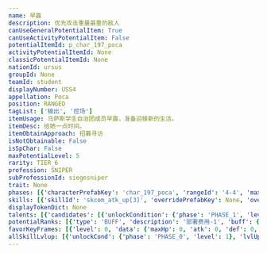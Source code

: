 ```yaml
---
name: 早露
description: 优先攻击重量最重的敌人
canUseGeneralPotentialItem: True
canUseActivityPotentialItem: False
potentialItemId: p_char_197_poca
activityPotentialItemId: None
classicPotentialItemId: None
nationId: ursus
groupId: None
teamId: student
displayNumber: USS4
appellation: Роса
position: RANGED
tagList: ['输出', '控场']
itemUsage: 乌萨斯学生自治团成员早露，准备迎接新的生活。
itemDesc: 给她一点时间。
itemObtainApproach: 招募寻访
isNotObtainable: False
isSpChar: False
maxPotentialLevel: 5
rarity: TIER_6
profession: SNIPER
subProfessionId: siegesniper
trait: None
phases: [{'characterPrefabKey': 'char_197_poca', 'rangeId': '4-4', 'maxLevel': 50, 'attributesKeyFrames': [{'level': 1, 'data': {'maxHp': 800, 'atk': 492, 'def': 60, 'magicResistance': 0.0, 'cost': 22, 'blockCnt': 1, 'moveSpeed': 1.0, 'attackSpeed': 100.0, 'baseAttackTime': 2.4, 'respawnTime': 70, 'hpRecoveryPerSec': 0.0, 'spRecoveryPerSec': 1.0, 'maxDeployCount': 1, 'maxDeckStackCnt': 0, 'tauntLevel': 0, 'massLevel': 0, 'baseForceLevel': 0, 'stunImmune': False, 'silenceImmune': False, 'sleepImmune': False, 'frozenImmune': False, 'levitateImmune': False}}, {'level': 50, 'data': {'maxHp': 1067, 'atk': 684, 'def': 80, 'magicResistance': 0.0, 'cost': 22, 'blockCnt': 1, 'moveSpeed': 1.0, 'attackSpeed': 100.0, 'baseAttackTime': 2.4, 'respawnTime': 70, 'hpRecoveryPerSec': 0.0, 'spRecoveryPerSec': 1.0, 'maxDeployCount': 1, 'maxDeckStackCnt': 0, 'tauntLevel': 0, 'massLevel': 0, 'baseForceLevel': 0, 'stunImmune': False, 'silenceImmune': False, 'sleepImmune': False, 'frozenImmune': False, 'levitateImmune': False}}], 'evolveCost': None}, {'characterPrefabKey': 'char_197_poca', 'rangeId': '4-3', 'maxLevel': 80, 'attributesKeyFrames': [{'level': 1, 'data': {'maxHp': 1067, 'atk': 684, 'def': 80, 'magicResistance': 0.0, 'cost': 24, 'blockCnt': 1, 'moveSpeed': 1.0, 'attackSpeed': 100.0, 'baseAttackTime': 2.4, 'respawnTime': 70, 'hpRecoveryPerSec': 0.0, 'spRecoveryPerSec': 1.0, 'maxDeployCount': 1, 'maxDeckStackCnt': 0, 'tauntLevel': 0, 'massLevel': 0, 'baseForceLevel': 0, 'stunImmune': False, 'silenceImmune': False, 'sleepImmune': False, 'frozenImmune': False, 'levitateImmune': False}}, {'level': 80, 'data': {'maxHp': 1351, 'atk': 856, 'def': 100, 'magicResistance': 0.0, 'cost': 24, 'blockCnt': 1, 'moveSpeed': 1.0, 'attackSpeed': 100.0, 'baseAttackTime': 2.4, 'respawnTime': 70, 'hpRecoveryPerSec': 0.0, 'spRecoveryPerSec': 1.0, 'maxDeployCount': 1, 'maxDeckStackCnt': 0, 'tauntLevel': 0, 'massLevel': 0, 'baseForceLevel': 0, 'stunImmune': False, 'silenceImmune': False, 'sleepImmune': False, 'frozenImmune': False, 'levitateImmune': False}}], 'evolveCost': [{'id': '3241', 'count': 5, 'type': 'MATERIAL'}, {'id': '30022', 'count': 8, 'type': 'MATERIAL'}, {'id': '30032', 'count': 5, 'type': 'MATERIAL'}]}, {'characterPrefabKey': 'char_197_poca', 'rangeId': '4-3', 'maxLevel': 90, 'attributesKeyFrames': [{'level': 1, 'data': {'maxHp': 1351, 'atk': 856, 'def': 100, 'magicResistance': 0.0, 'cost': 24, 'blockCnt': 1, 'moveSpeed': 1.0, 'attackSpeed': 100.0, 'baseAttackTime': 2.4, 'respawnTime': 70, 'hpRecoveryPerSec': 0.0, 'spRecoveryPerSec': 1.0, 'maxDeployCount': 1, 'maxDeckStackCnt': 0, 'tauntLevel': 0, 'massLevel': 0, 'baseForceLevel': 0, 'stunImmune': False, 'silenceImmune': False, 'sleepImmune': False, 'frozenImmune': False, 'levitateImmune': False}}, {'level': 90, 'data': {'maxHp': 1755, 'atk': 1032, 'def': 122, 'magicResistance': 0.0, 'cost': 24, 'blockCnt': 1, 'moveSpeed': 1.0, 'attackSpeed': 100.0, 'baseAttackTime': 2.4, 'respawnTime': 70, 'hpRecoveryPerSec': 0.0, 'spRecoveryPerSec': 1.0, 'maxDeployCount': 1, 'maxDeckStackCnt': 0, 'tauntLevel': 0, 'massLevel': 0, 'baseForceLevel': 0, 'stunImmune': False, 'silenceImmune': False, 'sleepImmune': False, 'frozenImmune': False, 'levitateImmune': False}}], 'evolveCost': [{'id': '3243', 'count': 4, 'type': 'MATERIAL'}, {'id': '30125', 'count': 4, 'type': 'MATERIAL'}, {'id': '30064', 'count': 6, 'type': 'MATERIAL'}]}]
skills: [{'skillId': 'skcom_atk_up[3]', 'overridePrefabKey': None, 'overrideTokenKey': None, 'levelUpCostCond': [{'unlockCond': {'phase': 'PHASE_2', 'level': 1}, 'lvlUpTime': 28800, 'levelUpCost': [{'id': '3303', 'count': 8, 'type': 'MATERIAL'}, {'id': '31014', 'count': 4, 'type': 'MATERIAL'}, {'id': '30013', 'count': 11, 'type': 'MATERIAL'}]}, {'unlockCond': {'phase': 'PHASE_2', 'level': 1}, 'lvlUpTime': 57600, 'levelUpCost': [{'id': '3303', 'count': 12, 'type': 'MATERIAL'}, {'id': '31024', 'count': 4, 'type': 'MATERIAL'}, {'id': '30104', 'count': 8, 'type': 'MATERIAL'}]}, {'unlockCond': {'phase': 'PHASE_2', 'level': 1}, 'lvlUpTime': 86400, 'levelUpCost': [{'id': '3303', 'count': 15, 'type': 'MATERIAL'}, {'id': '30115', 'count': 6, 'type': 'MATERIAL'}, {'id': '30084', 'count': 6, 'type': 'MATERIAL'}]}], 'unlockCond': {'phase': 'PHASE_0', 'level': 1}}, {'skillId': 'skchr_poca_2', 'overridePrefabKey': None, 'overrideTokenKey': None, 'levelUpCostCond': [{'unlockCond': {'phase': 'PHASE_2', 'level': 1}, 'lvlUpTime': 28800, 'levelUpCost': [{'id': '3303', 'count': 8, 'type': 'MATERIAL'}, {'id': '30044', 'count': 4, 'type': 'MATERIAL'}, {'id': '31023', 'count': 4, 'type': 'MATERIAL'}]}, {'unlockCond': {'phase': 'PHASE_2', 'level': 1}, 'lvlUpTime': 57600, 'levelUpCost': [{'id': '3303', 'count': 12, 'type': 'MATERIAL'}, {'id': '30054', 'count': 4, 'type': 'MATERIAL'}, {'id': '31014', 'count': 9, 'type': 'MATERIAL'}]}, {'unlockCond': {'phase': 'PHASE_2', 'level': 1}, 'lvlUpTime': 86400, 'levelUpCost': [{'id': '3303', 'count': 15, 'type': 'MATERIAL'}, {'id': '30135', 'count': 6, 'type': 'MATERIAL'}, {'id': '30064', 'count': 4, 'type': 'MATERIAL'}]}], 'unlockCond': {'phase': 'PHASE_1', 'level': 1}}, {'skillId': 'skchr_poca_3', 'overridePrefabKey': None, 'overrideTokenKey': None, 'levelUpCostCond': [{'unlockCond': {'phase': 'PHASE_2', 'level': 1}, 'lvlUpTime': 28800, 'levelUpCost': [{'id': '3303', 'count': 8, 'type': 'MATERIAL'}, {'id': '30064', 'count': 3, 'type': 'MATERIAL'}, {'id': '30043', 'count': 4, 'type': 'MATERIAL'}]}, {'unlockCond': {'phase': 'PHASE_2', 'level': 1}, 'lvlUpTime': 57600, 'levelUpCost': [{'id': '3303', 'count': 12, 'type': 'MATERIAL'}, {'id': '30074', 'count': 4, 'type': 'MATERIAL'}, {'id': '30054', 'count': 8, 'type': 'MATERIAL'}]}, {'unlockCond': {'phase': 'PHASE_2', 'level': 1}, 'lvlUpTime': 86400, 'levelUpCost': [{'id': '3303', 'count': 15, 'type': 'MATERIAL'}, {'id': '30125', 'count': 6, 'type': 'MATERIAL'}, {'id': '30104', 'count': 5, 'type': 'MATERIAL'}]}], 'unlockCond': {'phase': 'PHASE_2', 'level': 1}}]
displayTokenDict: None
talents: [{'candidates': [{'unlockCondition': {'phase': 'PHASE_1', 'level': 1}, 'requiredPotentialRank': 0, 'prefabKey': '1', 'name': '深入骨髓', 'description': '攻击重量较重（重量等级大于等于3）的敌人时，无视其防御力的40%', 'rangeId': None, 'blackboard': [{'key': 'value', 'value': 3.0, 'valueStr': None}, {'key': 'def_penetrate', 'value': 0.4, 'valueStr': None}], 'tokenKey': None}, {'unlockCondition': {'phase': 'PHASE_2', 'level': 1}, 'requiredPotentialRank': 0, 'prefabKey': '1', 'name': '深入骨髓', 'description': '攻击重量较重（重量等级大于等于3）的敌人时，无视其防御力的60%', 'rangeId': None, 'blackboard': [{'key': 'value', 'value': 3.0, 'valueStr': None}, {'key': 'def_penetrate', 'value': 0.6, 'valueStr': None}], 'tokenKey': None}]}, {'candidates': [{'unlockCondition': {'phase': 'PHASE_2', 'level': 1}, 'requiredPotentialRank': 0, 'prefabKey': '2', 'name': '学生楷模', 'description': '编入队伍时，所有【乌萨斯学生团】干员攻击力+8%', 'rangeId': None, 'blackboard': [{'key': 'atk', 'value': 0.08, 'valueStr': None}], 'tokenKey': None}, {'unlockCondition': {'phase': 'PHASE_2', 'level': 1}, 'requiredPotentialRank': 4, 'prefabKey': '2', 'name': '学生楷模', 'description': '编入队伍时，所有【乌萨斯学生团】干员攻击力+10%<@ba.talpu>（+2%）</>', 'rangeId': None, 'blackboard': [{'key': 'atk', 'value': 0.1, 'valueStr': None}], 'tokenKey': None}]}]
potentialRanks: [{'type': 'BUFF', 'description': '部署费用-1', 'buff': {'attributes': {'abnormalFlags': None, 'abnormalImmunes': None, 'abnormalAntis': None, 'abnormalCombos': None, 'abnormalComboImmunes': None, 'attributeModifiers': [{'attributeType': 'COST', 'formulaItem': 'ADDITION', 'value': -1.0, 'loadFromBlackboard': False, 'fetchBaseValueFromSourceEntity': False}]}}, 'equivalentCost': None}, {'type': 'BUFF', 'description': '再部署时间-4秒', 'buff': {'attributes': {'abnormalFlags': None, 'abnormalImmunes': None, 'abnormalAntis': None, 'abnormalCombos': None, 'abnormalComboImmunes': None, 'attributeModifiers': [{'attributeType': 'RESPAWN_TIME', 'formulaItem': 'ADDITION', 'value': -4.0, 'loadFromBlackboard': False, 'fetchBaseValueFromSourceEntity': False}]}}, 'equivalentCost': None}, {'type': 'BUFF', 'description': '攻击力+34', 'buff': {'attributes': {'abnormalFlags': None, 'abnormalImmunes': None, 'abnormalAntis': None, 'abnormalCombos': None, 'abnormalComboImmunes': None, 'attributeModifiers': [{'attributeType': 'ATK', 'formulaItem': 'ADDITION', 'value': 34.0, 'loadFromBlackboard': False, 'fetchBaseValueFromSourceEntity': False}]}}, 'equivalentCost': None}, {'type': 'CUSTOM', 'description': '第二天赋效果增强', 'buff': None, 'equivalentCost': None}, {'type': 'BUFF', 'description': '部署费用-1', 'buff': {'attributes': {'abnormalFlags': None, 'abnormalImmunes': None, 'abnormalAntis': None, 'abnormalCombos': None, 'abnormalComboImmunes': None, 'attributeModifiers': [{'attributeType': 'COST', 'formulaItem': 'ADDITION', 'value': -1.0, 'loadFromBlackboard': False, 'fetchBaseValueFromSourceEntity': False}]}}, 'equivalentCost': None}]
favorKeyFrames: [{'level': 0, 'data': {'maxHp': 0, 'atk': 0, 'def': 0, 'magicResistance': 0.0, 'cost': 0, 'blockCnt': 0, 'moveSpeed': 0.0, 'attackSpeed': 0.0, 'baseAttackTime': 0.0, 'respawnTime': 0, 'hpRecoveryPerSec': 0.0, 'spRecoveryPerSec': 0.0, 'maxDeployCount': 0, 'maxDeckStackCnt': 0, 'tauntLevel': 0, 'massLevel': 0, 'baseForceLevel': 0, 'stunImmune': False, 'silenceImmune': False, 'sleepImmune': False, 'frozenImmune': False, 'levitateImmune': False}}, {'level': 50, 'data': {'maxHp': 0, 'atk': 110, 'def': 0, 'magicResistance': 0.0, 'cost': 0, 'blockCnt': 0, 'moveSpeed': 0.0, 'attackSpeed': 0.0, 'baseAttackTime': 0.0, 'respawnTime': 0, 'hpRecoveryPerSec': 0.0, 'spRecoveryPerSec': 0.0, 'maxDeployCount': 0, 'maxDeckStackCnt': 0, 'tauntLevel': 0, 'massLevel': 0, 'baseForceLevel': 0, 'stunImmune': False, 'silenceImmune': False, 'sleepImmune': False, 'frozenImmune': False, 'levitateImmune': False}}]
allSkillLvlup: [{'unlockCond': {'phase': 'PHASE_0', 'level': 1}, 'lvlUpCost': [{'id': '3301', 'count': 5, 'type': 'MATERIAL'}]}, {'unlockCond': {'phase': 'PHASE_0', 'level': 1}, 'lvlUpCost': [{'id': '3301', 'count': 5, 'type': 'MATERIAL'}, {'id': '30021', 'count': 5, 'type': 'MATERIAL'}, {'id': '30051', 'count': 4, 'type': 'MATERIAL'}]}, {'unlockCond': {'phase': 'PHASE_0', 'level': 1}, 'lvlUpCost': [{'id': '3302', 'count': 8, 'type': 'MATERIAL'}, {'id': '30032', 'count': 5, 'type': 'MATERIAL'}]}, {'unlockCond': {'phase': 'PHASE_1', 'level': 1}, 'lvlUpCost': [{'id': '3302', 'count': 8, 'type': 'MATERIAL'}, {'id': '30042', 'count': 4, 'type': 'MATERIAL'}, {'id': '30022', 'count': 3, 'type': 'MATERIAL'}]}, {'unlockCond': {'phase': 'PHASE_1', 'level': 1}, 'lvlUpCost': [{'id': '3302', 'count': 8, 'type': 'MATERIAL'}, {'id': '30093', 'count': 5, 'type': 'MATERIAL'}]}, {'unlockCond': {'phase': 'PHASE_1', 'level': 1}, 'lvlUpCost': [{'id': '3303', 'count': 8, 'type': 'MATERIAL'}, {'id': '31023', 'count': 4, 'type': 'MATERIAL'}, {'id': '30083', 'count': 5, 'type': 'MATERIAL'}]}]
---
```


